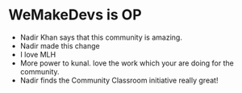 # WeMakeDevs is OP

- Nadir Khan says that this community is amazing.
- Nadir  made this change
- I love MLH
- More power to kunal. love the work which your are doing for the community.
- Nadir finds the Community Classroom initiative really great!
